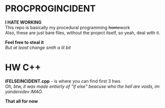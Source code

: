 # PROCPROGINCIDENT
**I HATE WORKING**  
This repo is basically my procedural programming ~~home~~work  
Also, these are just bare files, without the project itself, so yeah, deal with it.
  
**Feel free to steal it**  
*But at least change smth a lil bit*
# HW C++
**IFELSEINCIDENT.cpp** - is where you can find first 3 hws  
*Oh, btw, it was made entierly of "if else" beacuse who the hell are voids, im yanderedev lMAO.*
  
  
  
  
  
  
  
**That all for now**
